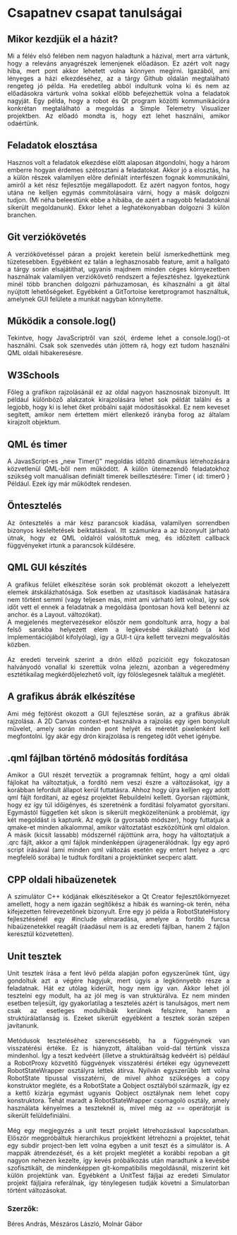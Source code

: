 <body>
<h1>Csapatnev csapat tanulságai</h1>


<h2>Mikor kezdjük el a házit?</h2>
<p align="justify">Mi a félév első felében nem nagyon haladtunk a házival, mert arra vártunk, hogy a releváns anyagrészek lemenjenek előadáson. Ez azért volt nagy hiba, mert pont akkor lehetett volna könnyen megírni. Igazából, ami lényeges a házi elkezdéséhez, az a tárgy Github oldalán megtalálható rengeteg jó példa. Ha  eredetileg abból indultunk volna ki és nem az előadásokra vártunk volna sokkal előbb befejezhettük volna a feladatok nagyját. 
Egy példa, hogy a robot és Qt program közötti kommunikációra konkrétan megtalálható a megoldás a Simple Telemetry Visualizer projektben. Az előadó mondta is, hogy ezt lehet használni, amikor odaértünk.
</p>

<h2>Feladatok elosztása</h2>
<p align="justify">Hasznos volt a feladatok elkezdése előtt alaposan átgondolni, hogy a három emberre hogyan érdemes szétosztani a feladatokat. Akkor jó a elosztás, ha a külön részek valamilyen előre definiált interfészen fognak kommunikálni, amiről a két rész fejlesztője megállapodott. Ez azért nagyon fontos, hogy utána ne kelljen egymás commitolásaira várni, hogy a másik dolgozni tudjon. (Mi néha beleestünk ebbe a hibába, de azért a nagyobb feladatoknál sikerült megoldanunk). Ekkor lehet a leghatékonyabban dolgozni 3 külön branchen.
</p>

<h2>Git verziókövetés</h2>
<p align="justify">A verziókövetéssel páran a projekt keretein belül ismerkedhettünk meg tüzetesebben. Egyébként ez talán a leghasznosabb feature, amit a hallgató a tárgy során elsajátíthat, ugyanis majdnem minden céges környezetben használnak valamilyen verziókövető rendszert a fejlesztéshez. Igyekeztünk minél több branchen dolgozni párhuzamosan, és kihasználni a git által nyújtott lehetőségeket. Egyébként a GitTortoise keretprogramot használtuk, amelynek GUI felülete a munkát nagyban könnyítette.
</p>

<h2>Működik a console.log()</h2>
<p align="justify">Tekintve, hogy JavaScriptről van szól, érdeme lehet a console.log()-ot használni. Csak sok szenvedés után jöttem rá, hogy ezt tudom használni QML oldali hibakeresésre.
</p>

<h2>W3Schools</h2>
<p align="justify">Főleg a grafikon rajzolásánál ez az oldal nagyon hasznosnak bizonyult. Itt például különböző alakzatok kirajzolására lehet sok példát találni és a legjobb, hogy ki is lehet őket próbálni saját módosításokkal. Ez nem keveset segített, amikor nem értettem miért ellenkező irányba forog az általam kirajzolt objektum.
</p>

<h2>QML és timer</h2>
<p align="justify">A JavasScript-es „new Timer()” megoldás időzítő dinamikus létrehozására közvetlenül QML-ből nem működött. A külön ütemezendő feladatokhoz szükség volt manuálisan definiált timerek beillesztésére:
Timer 
{
	id: timer0 
}
Például. Ezek így már működtek rendesen.
</p>

<h2>Öntesztelés</h2>
<p align="justify">Az öntesztelés a már kész parancsok kiadása, valamilyen sorrendben bizonyos késleltetések beiktatásával. Itt számunkra a az bizonyult járható útnak, hogy ez QML oldalról valósítottuk meg, és időzített callback függvényeket írtunk a parancsok küldésére.
</p>

<h2>QML GUI készítés</h2>
<p align="justify">A grafikus felület elkészítése során sok problémát okozott a lehelyezett elemek átskálázhatósága. Sok esetben az utasítások kiadásának hatására nem történt semmi (vagy teljesen más, mint ami várható lett volna), így sok időt vett el ennek a feladatnak a megoldása (pontosan hová kell betenni az anchor. és a Layout. változókat).<br />
A megjelenés megtervezésekor először nem gondoltunk arra, hogy a bal felső sarokba helyezett elem a legkevésbé skálázható (a kód implementációjából kifolyólag), így a GUI-t újra kellett tervezni megvalósítás közben.<br /><br />
Az eredeti terveink szerint a drón előző pozícióit egy fokozatosan halványodó vonallal ki szerettük volna jelezni, azonban a végeredmény esztétikailag megkérdőjelezhető volt, így fölöslegesnek találtuk a meglétét.
</p>

<h2>A grafikus ábrák elkészítése</h2>
<p align="justify">Ami még fejtörést okozott a GUI fejlesztése során, az a grafikus ábrák rajzolása. A 2D Canvas context-et használva a rajzolás egy igen bonyolult művelet, amely során minden pont helyét és méretét pixelenként kell megfontolni. Így akár egy drón kirajzolása is rengeteg időt vehet igénybe. 
</p>

<h2> .qml fájlban történő módosítás fordítása </h2>
<p align="justify">Amikor a GUI részét terveztük a programnak feltűnt, hogy a qml oldali fájlokat ha változtatjuk, a fordító nem veszi észre a változásokat, így a korábban lefordult állapot kerül futtatásra. Ahhoz hogy újra kelljen egy adott qml fájlt fordítani, az egész projektet Rebuildelni kellett. Gyorsan rájöttünk, hogy ez így túl időigényes, és szeretnénk a fordítási folyamatot gyorsítani. Egymástól független két síkon is sikerült megközelítenünk a problémát, így két megoldást is kaptunk. Az egyik (a gyorsabb módszer), hogy futtatjuk a qmake-et minden alkalommal, amikor változtatást eszközöltünk qml oldalon. A másik (kicsit lassabb) módszernél rájöttünk arra, hogy ha változtatjuk a .qrc fájlt, akkor a qml fájlok mindenképpen újragenerálódnak. Így egy apró script írásával (ami minden qml változás esetén egy entert helyez a .qrc megfelelő sorába) le tudtuk fordítani a projektünket secperc alatt. 
</p>

<h2>CPP oldali hibaüzenetek</h2>
<p align="justify">A szimulátor C++ kódjának elkészítésekor a Qt Creator fejlesztőkörnyezet amellett, hogy a nem igazán segítőkész a hibák és warning-ok terén, néha kifejezetten félrevezetőnek bizonyult. Erre egy jó példa a RobotStateHistory fejlesztésénél egy #include elmaradása, amelyre a fordító furcsa hibaüzenetekkel reagált (ráadásul nem is az eredeti fájlban, hanem 2 fájlon keresztül közvetetten).
</p>

<h2>Unit tesztek</h2>
<p align="justify">Unit tesztek írása a fent lévő példa alapján pofon egyszerűnek tűnt, úgy gondoltuk azt a végére hagyjuk, mert úgyis a legkönnyebb része a feladatnak. Hát ez utólag kiderült, hogy nem így van. Akkor lehet jól tesztelni egy modult, ha az jól meg is van struktúrálva. Ez nem minden esetben teljesült, így gyakorlatilag a tesztelés azért is tanulságos, mert nem csak az esetleges modulhibák kerülnek felszínre, hanem a struktúrálatlanság is. Ezeket sikerült egyébként a tesztek során szépen javítanunk.<br /><br />
Metódusok teszteléséhez szerencsésebb, ha a függvénynek van visszatérési értéke. Ez is hiányzott, általában void-dal tértünk vissza mindenhol. Így a teszt kedvéért (illetve a struktúráltság kedvéért is) például a RobotProxy közvetítő függvények visszatérési értékei egy úgynevezett RobotStateWrapper osztályra lettek átírva. Nyilván egyszerűbb lett volna RobotState típussal visszatérni, de mivel ahhoz szükséges a copy konstruktor megléte, és a RobotState a Qobject osztályból származik, így ez a kettő kizárja egymást ugyanis Qobject osztálynak nem lehet copy konstruktora. Tehát maradt a RobotStateWrapper csomagoló osztály, amely használata kényelmes a teszteknél is, mivel még az == operátorját is sikerült felüldefiniálni.<br /><br />
Még egy megjegyzés a unit teszt projekt létrehozásával kapcsolatban. Először megpróbáltuk hierarchikus projektként létrehozni a projektet, tehát egy subdir project-ben lett volna egyben a unit teszt és a simulátor is. A mappák átrendezését, és a két projekt meglétét a korábbi repoban a git nagyon nehezen kezelte, így kevés próbálkozás után maradtunk a kevésbé szofisztikált, de mindenképpen git-kompatibilis megoldásnál, miszerint két külön projektünk van. 
Egyébként a UnitTest fájljai az eredeti Simulator projekt fájljaira referálnak, így ténylegesen tudják követni a Simulatorban történt változásokat. 
</p>
<h3>Szerzők:</h2>
<p align="justify">
Béres András, Mészáros László, Molnár Gábor
</p>

</body>
